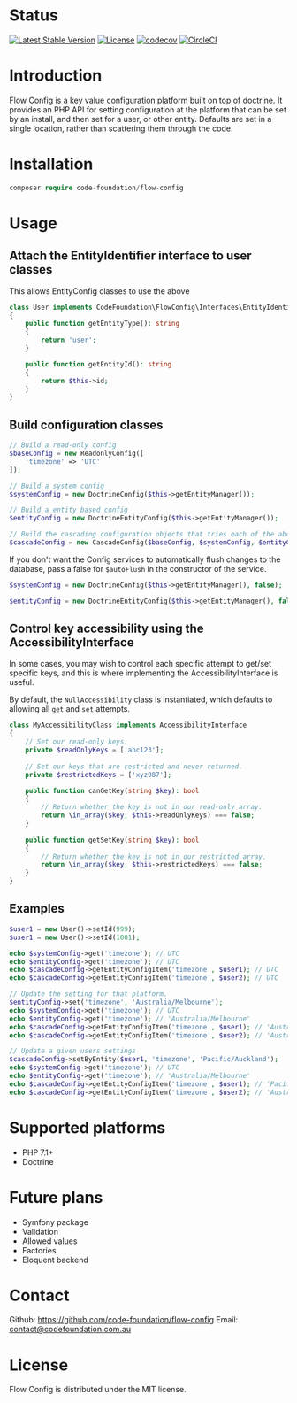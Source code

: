 # Status

[![Latest Stable Version](https://poser.pugx.org/code-foundation/flow-config/v/stable)](https://packagist.org/packages/code-foundation/flow-config) [![License](https://poser.pugx.org/code-foundation/flow-config/license)](https://packagist.org/packages/code-foundation/flow-config) [![codecov](https://codecov.io/gh/code-foundation/flow-config/branch/master/graph/badge.svg)](https://codecov.io/gh/code-foundation/flow-config)
[![CircleCI](https://circleci.com/gh/code-foundation/flow-config.svg?style=svg)](https://circleci.com/gh/code-foundation/flow-config)

# Introduction

Flow Config is a key value configuration platform built on top of doctrine. It provides an PHP API for setting configuration
 at the platform that can be set by an install, and then set for a user, or other entity. Defaults are set in a single
 location, rather than scattering them through the code.

# Installation

```php
composer require code-foundation/flow-config
```

# Usage

## Attach the EntityIdentifier interface to user classes

This allows EntityConfig classes to use the above 

```php
class User implements CodeFoundation\FlowConfig\Interfaces\EntityIdentifier
{
    public function getEntityType(): string
    {
        return 'user';
    }

    public function getEntityId(): string
    {
        return $this->id;
    }
}

```

## Build configuration classes

```php
// Build a read-only config
$baseConfig = new ReadonlyConfig([
    'timezone' => 'UTC'
]);

// Build a system config
$systemConfig = new DoctrineConfig($this->getEntityManager());

// Build a entity based config
$entityConfig = new DoctrineEntityConfig($this->getEntityManager());

// Build the cascading configuration objects that tries each of the above in turn.
$cascadeConfig = new CascadeConfig($baseConfig, $systemConfig, $entityConfig);
```

If you don't want the Config services to automatically flush changes to the database, pass a false for `$autoFlush` in
 the constructor of the service.

```php
$systemConfig = new DoctrineConfig($this->getEntityManager(), false);

$entityConfig = new DoctrineEntityConfig($this->getEntityManager(), false);
```

## Control key accessibility using the AccessibilityInterface
In some cases, you may wish to control each specific attempt to get/set specific keys, and this is where implementing
the AccessibilityInterface is useful.

By default, the `NullAccessibility` class is instantiated, which defaults to allowing all `get` and `set` attempts.
```php
class MyAccessibilityClass implements AccessibilityInterface
{
    // Set our read-only keys.
    private $readOnlyKeys = ['abc123'];
    
    // Set our keys that are restricted and never returned.
    private $restrictedKeys = ['xyz987'];

    public function canGetKey(string $key): bool
    {
        // Return whether the key is not in our read-only array.
        return \in_array($key, $this->readOnlyKeys) === false;
    }
    
    public function getSetKey(string $key): bool
    {
        // Return whether the key is not in our restricted array.
        return \in_array($key, $this->restrictedKeys) === false;
    }
}
``` 

## Examples

```php
$user1 = new User()->setId(999);
$user1 = new User()->setId(1001);

echo $systemConfig->get('timezone'); // UTC
echo $entityConfig->get('timezone'); // UTC
echo $cascadeConfig->getEntityConfigItem('timezone', $user1); // UTC
echo $cascadeConfig->getEntityConfigItem('timezone', $user2); // UTC

// Update the setting for that platform.
$entityConfig->set('timezone', 'Australia/Melbourne');
echo $systemConfig->get('timezone'); // UTC
echo $entityConfig->get('timezone'); // 'Australia/Melbourne'
echo $cascadeConfig->getEntityConfigItem('timezone', $user1); // 'Australia/Melbourne'
echo $cascadeConfig->getEntityConfigItem('timezone', $user2); // 'Australia/Melbourne'

// Update a given users settings
$cascadeConfig->setByEntity($user1, 'timezone', 'Pacific/Auckland');
echo $systemConfig->get('timezone'); // UTC
echo $entityConfig->get('timezone'); // 'Australia/Melbourne'
echo $cascadeConfig->getEntityConfigItem('timezone', $user1); // 'Pacific/Auckland'
echo $cascadeConfig->getEntityConfigItem('timezone', $user2); // 'Australia/Melbourne'
```

# Supported platforms
* PHP 7.1+
* Doctrine

# Future plans
* Symfony package
* Validation
* Allowed values
* Factories
* Eloquent backend

# Contact

Github: https://github.com/code-foundation/flow-config
Email: contact@codefoundation.com.au

# License
Flow Config is distributed under the MIT license.

